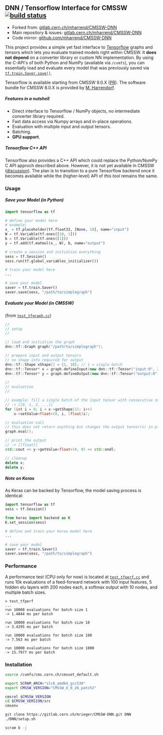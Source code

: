## DNN / Tensorflow Interface for CMSSW&nbsp;&nbsp;&nbsp;&nbsp;[![build status](https://gitlab.cern.ch/mrieger/CMSSW-DNN/badges/master/build.svg)](https://gitlab.cern.ch/mrieger/CMSSW-DNN/pipelines)

- Forked from: [gitlab.cern.ch/mharrend/CMSSW-DNN](https://gitlab.cern.ch/mharrend/CMSSW-DNN)
- Main repository & issues: [gitlab.cern.ch/mharrend/CMSSW-DNN](https://gitlab.cern.ch/mharrend/CMSSW-DNN)
- Code mirror: [github.com/mharrend/CMSSW-DNN](https://github.com/mharrend/CMSSW-DNN)

This project provides a simple yet fast interface to [Tensorflow](https://www.tensorflow.org) graphs and tensors which lets you evaluate trained models right within CMSSW. It **does not depend** on a converter library or custom NN implementation. By using the C-API's of both Python and NumPy (available via `/cvmfs`), you can essentially load and evaluate every model that was previously saved via [`tf.train.Saver.save()`](https://www.tensorflow.org/api_docs/python/tf/train/Saver#save).

Tensorflow is available starting from CMSSW 9.0.X ([PR](https://github.com/cms-sw/cmsdist/pull/2824)). The software bundle for CMSSW 8.0.X is provided by [M. Harrendorf](https://github.com/mharrend).


##### Features in a nutshell

- Direct interface to Tensorflow / NumPy objects, no intermediate converter library required.
- Fast data access via Numpy arrays and in-place operations.
- Evaluation with multiple input and output tensors.
- Batching.
- **GPU support**.


##### Tensorflow C++ API

Tensorflow also provides a C++ API which could replace the Python/NumPy C API approch described above. However, it is not yet available in CMSSW ([discussion](https://github.com/cms-sw/cmsdist/issues/2994)). The plan is to transition to a pure Tensorflow backend once it becomes available while the (higher-level) API of *this tool* remains the same.


### Usage

##### Save your Model (in Python)

```python
import tensorflow as tf

# define your model here
# example:
x_ = tf.placeholder(tf.float32, [None, 10], name="input")
W = tf.Variable(tf.ones([10, 1]))
b = tf.Variable(tf.ones([1]))
y = tf.add(tf.matmul(x_, W), b, name="output")

# create a session and initialize everything
sess = tf.Session()
sess.run(tf.global_variables_initializer())

# train your model here
...

# save your model
saver = tf.train.Saver()
saver.save(sess, "/path/to/simplegraph")
```


##### Evaluate your Model (in CMSSW)

(from [`test_tfgraph.cc`](./Tensorflow/bin/test_tfgraph.cc))

```cpp
//
// setup
//

// load and initialize the graph
dnn::tf::Graph graph("/path/to/simplegraph");

// prepare input and output tensors
// no shape info required for output
dnn::tf::Shape xShape[] = {1, 10}; // 1 = single batch
dnn::tf::Tensor* x = graph.defineInput(new dnn::tf::Tensor("input:0", 2, xShape));
dnn::tf::Tensor* y = graph.defineOutput(new dnn::tf::Tensor("output:0"));

//
// evaluation
//

// example: fill a single batch of the input tensor with consecutive numbers
// -> [[0, 1, 2, ...]]
for (int i = 0; i < x->getShape(1); i++)
    x->setValue<float>(0, i, (float)i);

// evaluation call
// this does not return anything but changes the output tensor(s) in-place
graph.eval();

// print the output
// -> [[float]]
std::cout << y->getValue<float>(0, 0) << std::endl;

// cleanup
delete x;
delete y;
```


##### Note on Keras

As Keras can be backed by Tensorflow, the model saving process is identical:

```python
import tensorflow as tf
sess = tf.Session()

from keras import backend as K
K.set_session(sess)

# define and train your keras model here
...

# save your model
saver = tf.train.Saver()
saver.save(sess, "/path/to/simplegraph")
```


### Performance

A performance test (CPU only for now) is located at [`test_tfperf.cc`](./Tensorflow/bin/test_tfperf.cc) and runs 10k evaluations of a feed-forward network with 100 input features, 5 hidden elu layers with 200 nodes each, a softmax output with 10 nodes, and multiple batch sizes.

```shell
> test_tfperf
...
run 10000 evaluations for batch size 1
-> 1.4844 ms per batch

run 10000 evaluations for batch size 10
-> 3.4295 ms per batch

run 10000 evaluations for batch size 100
-> 7.563 ms per batch

run 10000 evaluations for batch size 1000
-> 15.7977 ms per batch
```


### Installation

```bash
source /cvmfs/cms.cern.ch/cmsset_default.sh

export SCRAM_ARCH="slc6_amd64_gcc530"
export CMSSW_VERSION="CMSSW_8_0_26_patch2"

cmsrel $CMSSW_VERSION
cd $CMSSW_VERSION/src
cmsenv

git clone https://gitlab.cern.ch/mrieger/CMSSW-DNN.git DNN
./DNN/setup.sh

scram b -j
```

